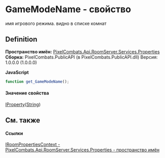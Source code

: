 # GameModeName - свойство


имя игрового режима. 
видно в списке комнат




## Definition
**Пространство имён:** <a href="7a6d0ac1-2a42-0f0a-dc90-e72ae4f99370">PixelCombats.Api.RoomServer.Services.Properties</a>  
**Сборка:** PixelCombats.PublicAPI (в PixelCombats.PublicAPI.dll) Версия: 1.0.0.0 (1.0.0.0)

**JavaScript**
``` JavaScript
function get_GameModeName();

```



#### Значение свойства
<a href="6ef45c8d-2414-0f16-2d76-3b9017318e75">IProperty</a>(<a href="https://learn.microsoft.com/dotnet/api/system.string" target="_blank" rel="noopener noreferrer">String</a>)

## См. также


#### Ссылки
<a href="d465d6cf-f470-af1b-6def-5670138efd9d">IRoomPropertiesContext - </a>  
<a href="7a6d0ac1-2a42-0f0a-dc90-e72ae4f99370">PixelCombats.Api.RoomServer.Services.Properties - пространство имён</a>  
